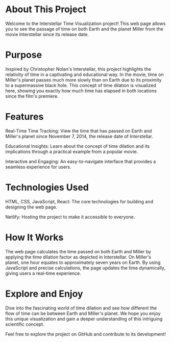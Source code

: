 # About This Project

Welcome to the Interstellar Time Visualization project! This web page allows you to see the passage of time on both Earth and the planet Miller from the movie Interstellar since its release date.

# Purpose

Inspired by Christopher Nolan's Interstellar, this project highlights the relativity of time in a captivating and educational way. In the movie, time on Miller's planet passes much more slowly than on Earth due to its proximity to a supermassive black hole. This concept of time dilation is visualized here, showing you exactly how much time has elapsed in both locations since the film's premiere.

# Features

Real-Time Time Tracking: View the time that has passed on Earth and Miller's planet since November 7, 2014, the release date of Interstellar.

Educational Insights: Learn about the concept of time dilation and its implications through a practical example from a popular movie.

Interactive and Engaging: An easy-to-navigate interface that provides a seamless experience for users.

# Technologies Used

HTML, CSS, JavaScript, React: The core technologies for building and designing the web page.

Netlify: Hosting the project to make it accessible to everyone.


# How It Works

The web page calculates the time passed on both Earth and Miller by applying the time dilation factor as depicted in Interstellar. On Miller's planet, one hour equates to approximately seven years on Earth. By using JavaScript and precise calculations, the page updates the time dynamically, giving users a real-time experience.

# Explore and Enjoy
Dive into the fascinating world of time dilation and see how different the flow of time can be between Earth and Miller's planet. We hope you enjoy this unique visualization and gain a deeper understanding of this intriguing scientific concept.

Feel free to explore the project on GitHub and contribute to its development!

